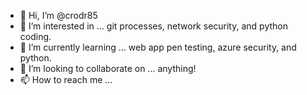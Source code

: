 - 👋 Hi, I’m @crodr85
- 👀 I’m interested in ... git processes, network security, and python coding.
- 🌱 I’m currently learning ... web app pen testing, azure security, and python.
- 💞️ I’m looking to collaborate on ... anything!
- 📫 How to reach me ...

<!---
crodr85/crodr85 is a ✨ special ✨ repository because its `README.md` (this file) appears on your GitHub profile.
You can click the Preview link to take a look at your changes.
--->
